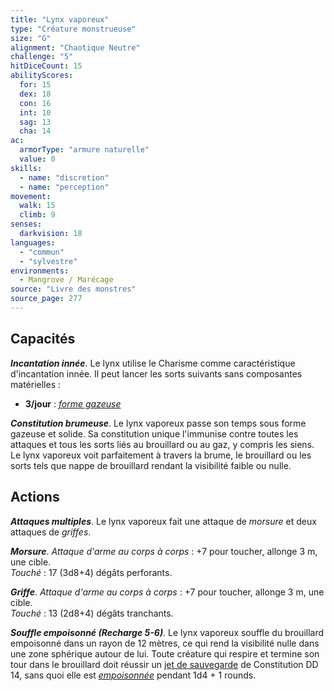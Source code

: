```yaml
---
title: "Lynx vaporeux"
type: "Créature monstrueuse"
size: "G"
alignment: "Chaotique Neutre"
challenge: "5"
hitDiceCount: 15
abilityScores:
  for: 15
  dex: 18
  con: 16
  int: 10
  sag: 13
  cha: 14
ac: 
  armorType: "armure naturelle"
  value: 0
skills: 
  - name: "discretion"
  - name: "perception"
movement: 
  walk: 15
  climb: 9
senses: 
  darkvision: 18
languages: 
  - "commun"
  - "sylvestre"
environments:
  - Mangrove / Marécage
source: "Livre des monstres"
source_page: 277
---
```

## Capacités
_**Incantation innée**_. Le lynx utilise le Charisme comme caractéristique d'incantation innée. Il peut lancer les sorts suivants sans composantes matérielles :
* **3/jour** : [_forme gazeuse_](/grimoire/forme-gazeuse)

_**Constitution brumeuse**_. Le lynx vaporeux passe son temps sous forme gazeuse et solide. Sa constitution unique l'immunise contre toutes les attaques et tous les sorts liés au brouillard ou au gaz, y compris les siens. Le lynx vaporeux voit parfaitement à travers la brume, le brouillard ou les sorts tels que nappe de brouillard rendant la visibilité faible ou nulle.

## Actions
_**Attaques multiples**_. Le lynx vaporeux fait une attaque de _morsure_ et deux attaques de _griffes_.

_**Morsure**_. _Attaque d'arme au corps à corps_ : +7 pour toucher, allonge 3 m, une cible.  
_Touché_ : 17 (3d8+4) dégâts perforants.

_**Griffe**_. _Attaque d'arme au corps à corps_ : +7 pour toucher, allonge 3 m, une cible.  
_Touché_ : 13 (2d8+4) dégâts tranchants.

_**Souffle empoisonné (Recharge 5-6)**_. Le lynx vaporeux souffle du brouillard empoisonné dans un rayon de 12 mètres, ce qui rend la visibilité nulle dans une zone sphérique autour de lui. Toute créature qui respire et termine son tour dans le brouillard doit réussir un [jet de sauvegarde](/utiliser-les-caracteristiques/#jets-de-sauvegarde) de Constitution DD 14, sans quoi elle est [_empoisonnée_](/gerer-la-sante-du-personnage/#empoisonne) pendant 1d4 + 1 rounds.
